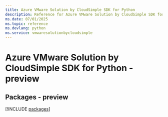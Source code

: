 ```yaml
---
title: Azure VMware Solution by CloudSimple SDK for Python
description: Reference for Azure VMware Solution by CloudSimple SDK for Python
ms.date: 07/01/2025
ms.topic: reference
ms.devlang: python
ms.service: vmwaresolutionbycloudsimple
---
```

# Azure VMware Solution by CloudSimple SDK for Python - preview
## Packages - preview
[!INCLUDE [packages](vmware-solution-by-cloudsimple-index.md)]